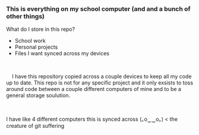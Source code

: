 ### This is everything on my school computer (and and a bunch of other things)

What do I store in this repo?

- School work
- Personal projects
- Files I want synced across my devices

<br>

&nbsp;&nbsp;&nbsp;&nbsp;I have this repository copied across a couple devices to keep all my code up to date. This repo is not for any specific project and it only exsists to toss around code between a couple different computers of mine and to be a general storage soulution.

<br>

I have like 4 different computers this is synced across (｡o‿‿o｡) \< the creature of git suffering
